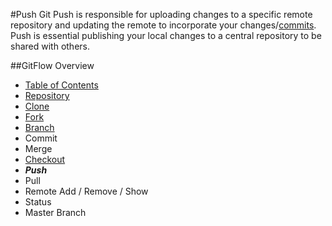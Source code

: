 #Push
Git Push is responsible for uploading changes to a specific remote repository and updating the remote to incorporate your changes/[commits](./Commits.md). Push is essential publishing your local changes to a central repository to be shared with others.

##GitFlow Overview
* [Table of Contents](./README.MD)
* [Repository](./Repository.md)
* [Clone](./Clones.md)
* [Fork](./Forks.md)
* [Branch](./Branches.md)
* Commit
* Merge
* [Checkout](./Checkout.md)
* _**Push**_
* Pull 
* Remote Add / Remove / Show
* Status
* Master Branch 